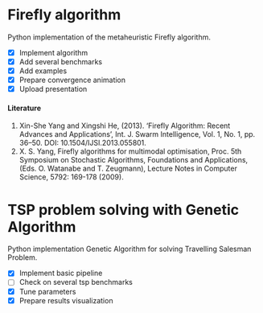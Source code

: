 # Firefly algorithm

Python implementation of the metaheuristic Firefly algorithm.

- [x] Implement algorithm
- [x] Add several benchmarks
- [x] Add examples
- [x] Prepare convergence animation
- [x] Upload presentation

#### Literature

1. Xin-She Yang and Xingshi He, (2013). ‘Firefly Algorithm: Recent Advances and Applications’, Int. J. Swarm Intelligence,
Vol. 1, No. 1, pp. 36–50. DOI: 10.1504/IJSI.2013.055801.
2. X. S. Yang, Firefly algorithms for multimodal optimisation, Proc. 5th Symposium
on Stochastic Algorithms, Foundations and Applications, (Eds. O. Watanabe and T.
Zeugmann), Lecture Notes in Computer Science, 5792: 169-178 (2009).

# TSP problem solving with Genetic Algorithm

Python implementation Genetic Algorithm for solving Travelling Salesman Problem.

- [x] Implement basic pipeline
- [ ] Check on several tsp benchmarks
- [x] Tune parameters
- [x] Prepare results visualization
